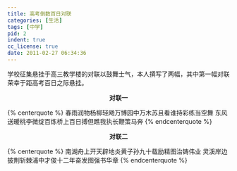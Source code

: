 ```yaml
---
title: 高考倒数百日对联
categories: [生活]
tags: [中学]
pid: 2
indent: true
cc_license: true
date: 2011-02-27 06:34:36
---
```


学校征集悬挂于高三教学楼的对联以鼓舞士气，本人撰写了两幅，其中第一幅对联荣幸于距高考百日之际悬挂。

**<center>对联一</center>**

{% centerquote %}
春雨润物杨柳轻飏万博园中万木苏且看谁持彩练当空舞
东风送暖桃李微绽百炼桥上百日搏但瞧我执长鞭策马奔
{% endcenterquote %}

**<center>对联二</center>**

{% centerquote %}
南湖舟上开天辟地炎黄子孙九十载励精图治铸伟业
灵溪岸边披荆斩棘浦中才俊十二年奋发图强书华章
{% endcenterquote %}